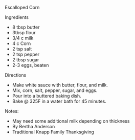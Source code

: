Escalloped Corn

Ingredients
- 8 tbsp butter
- 3tbsp flour
- 3/4 c milk
- 4 c Corn
- 2 tsp salt
- 2 tsp pepper
- 2 tbsp sugar
- 2-3 eggs, beaten

Directions
- Make white sauce with butter, flour, and milk.
- Mix, corn, salt, pepper, sugar, and eggs.
- Pour into a buttered baking dish.
- Bake @ 325F in a water bath for 45 minutes.

Notes:
- May need some additional milk depending on thickness
- By Bertha Anderson
- Traditional Knapp Family Thanksgiving
